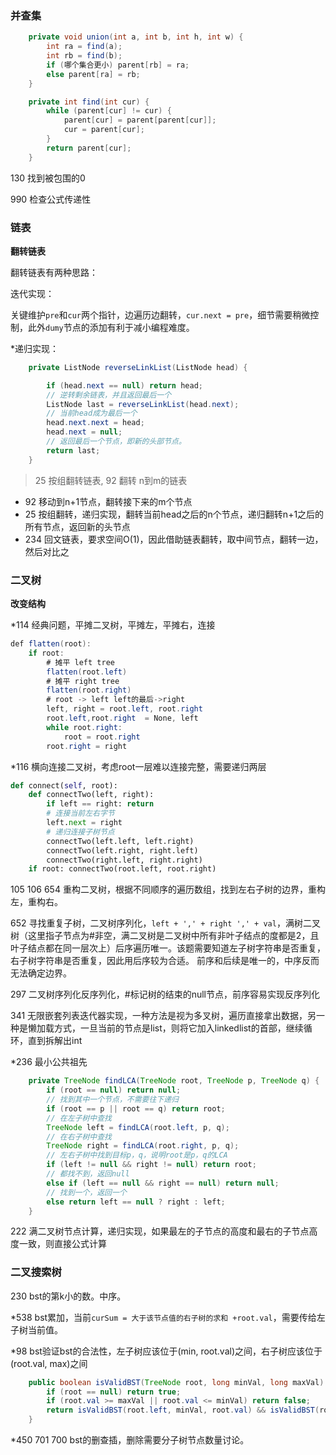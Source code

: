 ###  并查集

````java
    private void union(int a, int b, int h, int w) {
        int ra = find(a);
        int rb = find(b);
        if (哪个集合更小) parent[rb] = ra;
        else parent[ra] = rb;
    }

    private int find(int cur) {
        while (parent[cur] != cur) {
            parent[cur] = parent[parent[cur]];
            cur = parent[cur];
        }
        return parent[cur];
    }
````

130 找到被包围的0

990 检查公式传递性

### 链表

**翻转链表**

翻转链表有两种思路：

迭代实现：

关键维护`pre`和`cur`两个指针，边遍历边翻转，`cur.next = pre`，细节需要稍微控制，此外`dumy`节点的添加有利于减小编程难度。

*递归实现：

````java
    private ListNode reverseLinkList(ListNode head) {

        if (head.next == null) return head;
        // 逆转剩余链表，并且返回最后一个
        ListNode last = reverseLinkList(head.next);
        // 当前head成为最后一个
        head.next.next = head;
        head.next = null;
        // 返回最后一个节点，即新的头部节点。
        return last;
    }
````

> 25 按组翻转链表, 92 翻转 n到m的链表

- 92 移动到n+1节点，翻转接下来的m个节点
- 25 按组翻转，递归实现，翻转当前head之后的n个节点，递归翻转n+1之后的所有节点，返回新的头节点
- 234 回文链表，要求空间O(1)，因此借助链表翻转，取中间节点，翻转一边，然后对比之

### 二叉树

**改变结构**

*114 经典问题，平摊二叉树，平摊左，平摊右，连接

````java
def flatten(root):
    if root:
        # 摊平 left tree
        flatten(root.left)
        # 摊平 right tree
        flatten(root.right)
        # root -> left left的最后->right
        left, right = root.left, root.right
        root.left,root.right  = None, left
        while root.right:
            root = root.right
        root.right = right
````

*116 横向连接二叉树，考虑root一层难以连接完整，需要递归两层

````python
def connect(self, root):
    def connectTwo(left, right):
        if left == right: return 
        # 连接当前左右字节
        left.next = right
        # 递归连接子树节点
        connectTwo(left.left, left.right)
        connectTwo(left.right, right.left)
        connectTwo(right.left, right.right)
    if root: connectTwo(root.left, root.right)
````

105 106 654 重构二叉树，根据不同顺序的遍历数组，找到左右子树的边界，重构左，重构右。

652 寻找重复子树，二叉树序列化，`left + ',' + right ',' + val`，满树二叉树（这里指子节点为#非空，满二叉树是二叉树中所有非叶子结点的度都是2，且叶子结点都在同一层次上）后序遍历唯一。该题需要知道左子树字符串是否重复，右子树字符串是否重复，因此用后序较为合适。
前序和后续是唯一的，中序反而无法确定边界。

297 二叉树序列化反序列化，#标记树的结束的null节点，前序容易实现反序列化

341 无限嵌套列表迭代器实现，一种方法是视为多叉树，遍历直接拿出数据，另一种是懒加载方式，一旦当前的节点是list，则将它加入linkedlist的首部，继续循环，直到拆解出int

*236 最小公共祖先

````java
    private TreeNode findLCA(TreeNode root, TreeNode p, TreeNode q) {
        if (root == null) return null;
        // 找到其中一个节点，不需要往下递归
        if (root == p || root == q) return root;
        // 在左子树中查找
        TreeNode left = findLCA(root.left, p, q);
        // 在右子树中查找
        TreeNode right = findLCA(root.right, p, q);
        // 左右子树中找到目标p，q，说明root是p，q的LCA
        if (left != null && right != null) return root;
        // 都找不到，返回null
        else if (left == null && right == null) return null;
        // 找到一个，返回一个
        else return left == null ? right : left;
    }
````

222 满二叉树节点计算，递归实现，如果最左的子节点的高度和最右的子节点高度一致，则直接公式计算

### 二叉搜索树

230 bst的第k小的数。中序。

*538 bst累加，当前`curSum = 大于该节点值的右子树的求和 +root.val`，需要传给左子树当前值。	 

*98 bst验证bst的合法性，左子树应该位于(min, root.val)之间，右子树应该位于(root.val, max)之间

````java
    public boolean isValidBST(TreeNode root, long minVal, long maxVal) {
        if (root == null) return true;
        if (root.val >= maxVal || root.val <= minVal) return false;
        return isValidBST(root.left, minVal, root.val) && isValidBST(root.right, root.val, maxVal);
    }
````

*450 701 700 bst的删查插，删除需要分子树节点数量讨论。